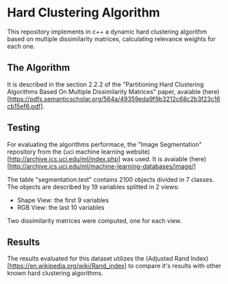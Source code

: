 # Hard Clustering Algorithm

This repository implements in c++ a dynamic hard clustering algorithm based on multiple dissimilarity matrices, calculating relevance weights for each one.

## The Algorithm

It is described in the section 2.2.2 of the "Partitioning Hard Clustering Algorithms
Based On Multiple Dissimilarity Matrices" paper, avaiable (here)[https://pdfs.semanticscholar.org/564a/49359eda9f9b3212c68c2b3f23c16cb15ef6.pdf].

## Testing

For evaluating the algorithms performace, the "Image Segmentation" repository from the (uci machine learning website)[http://archive.ics.uci.edu/ml/index.php] was used. It is avaiable (here)[http://archive.ics.uci.edu/ml/machine-learning-databases/image/]

The table "segmentation.test" contains 2100 objects divided in 7 classes. The objects are described by 19 variables splitted in 2 views:
* Shape View: the first 9 variables
* RGB View: the last 10 variables

Two dissimilarity matrices were computed, one for each view.

## Results

The results evaluated for this dataset utilizes the (Adjusted Rand Index)[https://en.wikipedia.org/wiki/Rand_index] to compare it's results with other known hard clustering algorithms.
